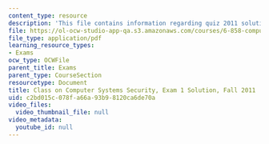 ```yaml
---
content_type: resource
description: 'This file contains information regarding quiz 2011 solution. '
file: https://ol-ocw-studio-app-qa.s3.amazonaws.com/courses/6-858-computer-systems-security-fall-2014/c2bd015c078fa66a93b98120ca6de70a_MIT6_858F14_q11-1_sol.pdf
file_type: application/pdf
learning_resource_types:
- Exams
ocw_type: OCWFile
parent_title: Exams
parent_type: CourseSection
resourcetype: Document
title: Class on Computer Systems Security, Exam 1 Solution, Fall 2011
uid: c2bd015c-078f-a66a-93b9-8120ca6de70a
video_files:
  video_thumbnail_file: null
video_metadata:
  youtube_id: null
---
```

